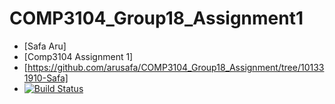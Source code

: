 # COMP3104_Group18_Assignment1
- [Safa Aru]
- [Comp3104 Assignment 1]
- [https://github.com/arusafa/COMP3104_Group18_Assignment/tree/101331910-Safa]
- [![Build Status](https://app.travis-ci.com/arusafa/arusafa-COMP3104_Group18_Assignment-.svg?branch=main)](https://app.travis-ci.com/arusafa/arusafa-COMP3104_Group18_Assignment-)
